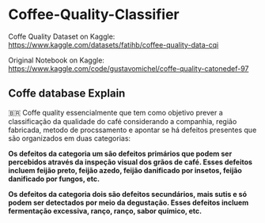 # Coffee-Quality-Classifier

Coffe Quality Dataset on Kaggle: https://www.kaggle.com/datasets/fatihb/coffee-quality-data-cqi

Original Notebook on Kaggle: https://www.kaggle.com/code/gustavomichel/coffe-quality-catonedef-97

## Coffe database Explain
 :brazil: Coffe quality essencialmente que tem como objetivo prever a classificação da qualidade do café considerando a companhia, região fabricada, metodo de procssamento  e apontar se há defeitos presentes que são organizados em duas categorias:
 
  **Os defeitos da categoria um são defeitos primários que podem ser percebidos através da inspeção visual dos grãos de café. Esses defeitos incluem feijão preto, 
feijão azedo, feijão danificado por insetos, feijão danificado por fungos, etc.**

  **Os defeitos da categoria dois são defeitos secundários, mais sutis e só podem ser detectados por meio da degustação. Esses defeitos incluem fermentação
  excessiva, ranço, ranço, sabor químico, etc.**
